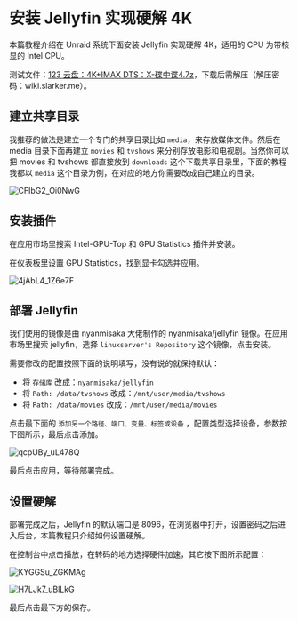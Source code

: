 # 安装 Jellyfin 实现硬解 4K

本篇教程介绍在 Unraid 系统下面安装 Jellyfin 实现硬解 4K，适用的 CPU 为带核显的 Intel CPU。

测试文件：[123 云盘：4K+IMAX DTS：X-碟中谍4.7z](https://www.123pan.com/s/1JKMjv-5lxo.html)，下载后需解压（解压密码：wiki.slarker.me）。

## 建立共享目录

我推荐的做法是建立一个专门的共享目录比如 `media`，来存放媒体文件。然后在 media 目录下面再建立 `movies` 和 `tvshows` 来分别存放电影和电视剧。当然你可以把 movies 和 tvshows 都直接放到 `downloads` 这个下载共享目录里，下面的教程我都以 `media` 这个目录为例，在对应的地方你需要改成自己建立的目录。

![CFIbG2_Oi0NwG](https://img-1255332810.cos.ap-chengdu.myqcloud.com/CFIbG2_Oi0NwG.png)

## 安装插件

在应用市场里搜索 Intel-GPU-Top 和 GPU Statistics 插件并安装。

在仪表板里设置 GPU Statistics，找到显卡勾选并应用。

![4jAbL4_1Z6e7F](https://img-1255332810.cos.ap-chengdu.myqcloud.com/4jAbL4_1Z6e7F.png)

## 部署 Jellyfin

我们使用的镜像是由 nyanmisaka 大佬制作的 nyanmisaka/jellyfin 镜像。在应用市场里搜索 jellyfin，选择 `linuxserver's Repository` 这个镜像，点击安装。

需要修改的配置按照下面的说明填写，没有说的就保持默认：

- 将 `存储库` 改成：`nyanmisaka/jellyfin`
- 将 `Path: /data/tvshows` 改成：`/mnt/user/media/tvshows`
- 将 `Path: /data/movies` 改成：`/mnt/user/media/movies`

点击最下面的 `添加另一个路径、端口、变量、标签或设备` ，配置类型选择设备，参数按下图所示，最后点击添加。

![qcpUBy_uL478Q](https://img-1255332810.cos.ap-chengdu.myqcloud.com/qcpUBy_uL478Q.png)

最后点击应用，等待部署完成。

## 设置硬解

部署完成之后，Jellyfin 的默认端口是 8096，在浏览器中打开，设置密码之后进入后台，本篇教程只介绍如何设置硬解。

在控制台中点击播放，在转码的地方选择硬件加速，其它按下图所示配置：

![KYGGSu_ZGKMAg](https://img-1255332810.cos.ap-chengdu.myqcloud.com/KYGGSu_ZGKMAg.png)

![H7LJk7_uBlLkG](https://img-1255332810.cos.ap-chengdu.myqcloud.com/H7LJk7_uBlLkG.png)

最后点击最下方的保存。